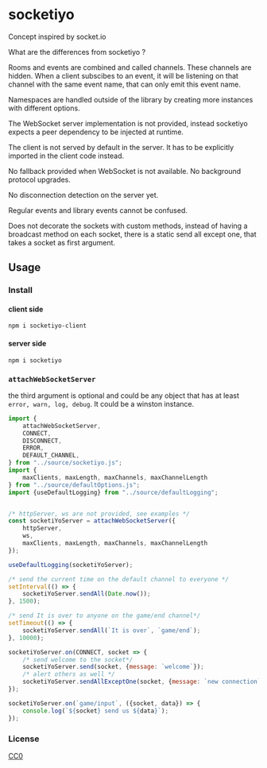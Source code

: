 # socketiyo


Concept inspired by socket.io

What are the differences from socketiyo ?

Rooms and events are combined and called channels. These channels are hidden. When a client subscibes to an event, it will be listening on that channel with the same event name, that can only emit this event name.

Namespaces are handled outside of the library by creating more instances with different options.

The WebSocket server implementation is not provided, instead socketiyo expects a peer dependency to be injected at runtime.

The client is not served by default in the server. It has to be explicitly imported in the client code instead.

No fallback provided when WebSocket is not available. No background protocol upgrades.

No disconnection detection on the server yet.

Regular events and library events cannot be confused.

Does not decorate the sockets with custom methods, instead of having a broadcast method on each socket, there is a static send all except one, that takes a socket as first argument.

## Usage

### Install

#### client side

`npm i socketiyo-client`

#### server side

`npm i socketiyo`

### `attachWebSocketServer`

the third argument is optional and could be any object that has at least `error, warn, log, debug`. It could be a winston instance.

```js
import {
    attachWebSocketServer,
    CONNECT,
    DISCONNECT,
	ERROR,
	DEFAULT_CHANNEL,
} from "../source/socketiyo.js";
import {
    maxClients, maxLength, maxChannels, maxChannelLength
} from "../source/defaultOptions.js";
import {useDefaultLogging} from "../source/defaultLogging";


/* httpServer, ws are not provided, see examples */
const socketiYoServer = attachWebSocketServer({
    httpServer,
    ws,
    maxClients, maxLength, maxChannels, maxChannelLength
});

useDefaultLogging(socketiYoServer);

/* send the current time on the default channel to everyone */
setInterval(() => {
    socketiYoServer.sendAll(Date.now());
}, 1500);

/* send It is over to anyone on the game/end channel*/
setTimeout(() => {
    socketiYoServer.sendAll(`It is over`, `game/end`);
}, 10000);

socketiYoServer.on(CONNECT, socket => {
    /* send welcome to the socket*/
    socketiYoServer.send(socket, {message: `welcome`});
    /* alert others as well */
    socketiYoServer.sendAllExceptOne(socket, {message: `new connection`});
});

socketiYoServer.on(`game/input`, ({socket, data}) => {
    console.log(`${socket} send us ${data}`);
});
```

### License

[CC0](./license.txt)